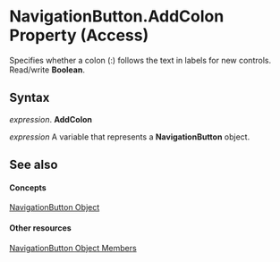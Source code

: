
# NavigationButton.AddColon Property (Access)

Specifies whether a colon (:) follows the text in labels for new controls. Read/write  **Boolean**.


## Syntax

 _expression_. **AddColon**

 _expression_ A variable that represents a **NavigationButton** object.


## See also


#### Concepts


[NavigationButton Object](ac6ba9b4-45aa-0d92-d01d-fd8e8b9cede6.md)
#### Other resources


[NavigationButton Object Members](e1d63e3c-ee09-4302-21dc-96fa76cf50fd.md)
